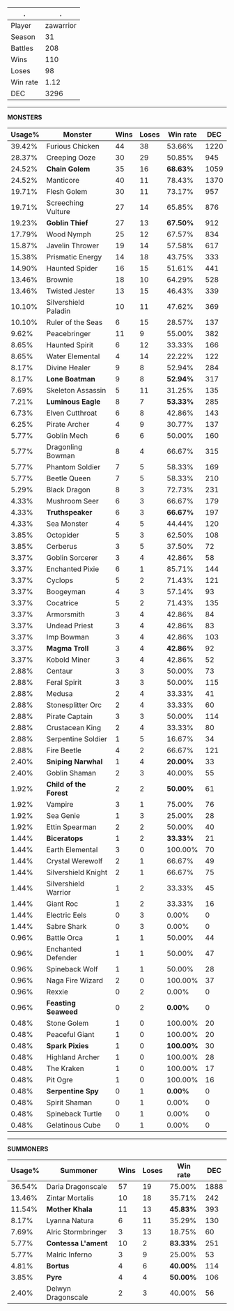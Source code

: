 .|.
|-|-
Player|zawarrior
Season|31
Battles|208
Wins|110
Loses|98
Win rate|1.12
DEC|3296

---
**MONSTERS**

Usage%|Monster|Wins|Loses|Win rate|DEC|
-|-|-|-|-|-|
39.42%|Furious Chicken|44|38|53.66%|1220|
28.37%|Creeping Ooze|30|29|50.85%|945|
24.52%|**Chain Golem**|35|16|**68.63%**|1059|
24.52%|Manticore|40|11|78.43%|1370|
19.71%|Flesh Golem|30|11|73.17%|957|
19.71%|Screeching Vulture|27|14|65.85%|876|
19.23%|**Goblin Thief**|27|13|**67.50%**|912|
17.79%|Wood Nymph|25|12|67.57%|834|
15.87%|Javelin Thrower|19|14|57.58%|617|
15.38%|Prismatic Energy|14|18|43.75%|333|
14.90%|Haunted Spider|16|15|51.61%|441|
13.46%|Brownie|18|10|64.29%|528|
13.46%|Twisted Jester|13|15|46.43%|339|
10.10%|Silvershield Paladin|10|11|47.62%|369|
10.10%|Ruler of the Seas|6|15|28.57%|137|
9.62%|Peacebringer|11|9|55.00%|382|
8.65%|Haunted Spirit|6|12|33.33%|166|
8.65%|Water Elemental|4|14|22.22%|122|
8.17%|Divine Healer|9|8|52.94%|284|
8.17%|**Lone Boatman**|9|8|**52.94%**|317|
7.69%|Skeleton Assassin|5|11|31.25%|135|
7.21%|**Luminous Eagle**|8|7|**53.33%**|285|
6.73%|Elven Cutthroat|6|8|42.86%|143|
6.25%|Pirate Archer|4|9|30.77%|137|
5.77%|Goblin Mech|6|6|50.00%|160|
5.77%|Dragonling Bowman|8|4|66.67%|315|
5.77%|Phantom Soldier|7|5|58.33%|169|
5.77%|Beetle Queen|7|5|58.33%|210|
5.29%|Black Dragon|8|3|72.73%|231|
4.33%|Mushroom Seer|6|3|66.67%|179|
4.33%|**Truthspeaker**|6|3|**66.67%**|197|
4.33%|Sea Monster|4|5|44.44%|120|
3.85%|Octopider|5|3|62.50%|108|
3.85%|Cerberus|3|5|37.50%|72|
3.37%|Goblin Sorcerer|3|4|42.86%|58|
3.37%|Enchanted Pixie|6|1|85.71%|144|
3.37%|Cyclops|5|2|71.43%|121|
3.37%|Boogeyman|4|3|57.14%|93|
3.37%|Cocatrice|5|2|71.43%|135|
3.37%|Armorsmith|3|4|42.86%|84|
3.37%|Undead Priest|3|4|42.86%|83|
3.37%|Imp Bowman|3|4|42.86%|103|
3.37%|**Magma Troll**|3|4|**42.86%**|92|
3.37%|Kobold Miner|3|4|42.86%|52|
2.88%|Centaur|3|3|50.00%|73|
2.88%|Feral Spirit|3|3|50.00%|115|
2.88%|Medusa|2|4|33.33%|41|
2.88%|Stonesplitter Orc|2|4|33.33%|60|
2.88%|Pirate Captain|3|3|50.00%|114|
2.88%|Crustacean King|2|4|33.33%|80|
2.88%|Serpentine Soldier|1|5|16.67%|34|
2.88%|Fire Beetle|4|2|66.67%|121|
2.40%|**Sniping Narwhal**|1|4|**20.00%**|33|
2.40%|Goblin Shaman|2|3|40.00%|55|
1.92%|**Child of the Forest**|2|2|**50.00%**|61|
1.92%|Vampire|3|1|75.00%|76|
1.92%|Sea Genie|1|3|25.00%|28|
1.92%|Ettin Spearman|2|2|50.00%|40|
1.44%|**Biceratops**|1|2|**33.33%**|21|
1.44%|Earth Elemental|3|0|100.00%|70|
1.44%|Crystal Werewolf|2|1|66.67%|49|
1.44%|Silvershield Knight|2|1|66.67%|75|
1.44%|Silvershield Warrior|1|2|33.33%|45|
1.44%|Giant Roc|1|2|33.33%|16|
1.44%|Electric Eels|0|3|0.00%|0|
1.44%|Sabre Shark|0|3|0.00%|0|
0.96%|Battle Orca|1|1|50.00%|44|
0.96%|Enchanted Defender|1|1|50.00%|47|
0.96%|Spineback Wolf|1|1|50.00%|28|
0.96%|Naga Fire Wizard|2|0|100.00%|37|
0.96%|Rexxie|0|2|0.00%|0|
0.96%|**Feasting Seaweed**|0|2|**0.00%**|0|
0.48%|Stone Golem|1|0|100.00%|20|
0.48%|Peaceful Giant|1|0|100.00%|20|
0.48%|**Spark Pixies**|1|0|**100.00%**|30|
0.48%|Highland Archer|1|0|100.00%|28|
0.48%|The Kraken|1|0|100.00%|17|
0.48%|Pit Ogre|1|0|100.00%|16|
0.48%|**Serpentine Spy**|0|1|**0.00%**|0|
0.48%|Spirit Shaman|0|1|0.00%|0|
0.48%|Spineback Turtle|0|1|0.00%|0|
0.48%|Gelatinous Cube|0|1|0.00%|0|

---
**SUMMONERS**

Usage%|Summoner|Wins|Loses|Win rate|DEC|
-|-|-|-|-|-|
36.54%|Daria Dragonscale|57|19|75.00%|1888|
13.46%|Zintar Mortalis|10|18|35.71%|242|
11.54%|**Mother Khala**|11|13|**45.83%**|393|
8.17%|Lyanna Natura|6|11|35.29%|130|
7.69%|Alric Stormbringer|3|13|18.75%|60|
5.77%|**Contessa L'ament**|10|2|**83.33%**|251|
5.77%|Malric Inferno|3|9|25.00%|53|
4.81%|**Bortus**|4|6|**40.00%**|114|
3.85%|**Pyre**|4|4|**50.00%**|106|
2.40%|Delwyn Dragonscale|2|3|40.00%|56|
